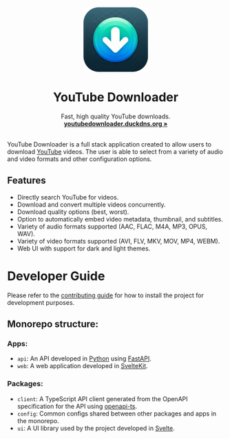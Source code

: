 <p align="center">
  <br />
  <img width="150" height="150" src="./apps/web/static/icon.png" alt="Logo">
  <h1 align="center"><b>YouTube Downloader</b></h1>
  <p align="center">
    Fast, high quality YouTube downloads.
    <br />
    <a href="https://youtubedownloader.duckdns.org"><strong>youtubedownloader.duckdns.org »</strong></a>
    <br />
    <br />
  </p>
</p>

YouTube Downloader is a full stack application created to allow users to download [YouTube](https://www.youtube.com/) videos. The user is able to select from a variety of audio and video formats and other configuration options.

## Features

- Directly search YouTube for videos.
- Download and convert multiple videos concurrently.
- Download quality options (best, worst).
- Option to automatically embed video metadata, thumbnail, and subtitles.
- Variety of audio formats supported (AAC, FLAC, M4A, MP3, OPUS, WAV).
- Variety of video formats supported (AVI, FLV, MKV, MOV, MP4, WEBM).
- Web UI with support for dark and light themes.

# Developer Guide

Please refer to the [contributing guide](CONTRIBUTING.md) for how to install the project for development purposes.

## Monorepo structure:

### Apps:

- `api`: An API developed in [Python](https://www.python.org/) using [FastAPI](https://fastapi.tiangolo.com/).
- `web`: A web application developed in [SvelteKit](https://kit.svelte.dev/).

### Packages:

- `client`: A TypeScript API client generated from the OpenAPI specification for the API using [openapi-ts](https://github.com/hey-api/openapi-ts).
- `config`: Common configs shared between other packages and apps in the monorepo.
- `ui`: A UI library used by the project developed in [Svelte](https://svelte.dev/).
